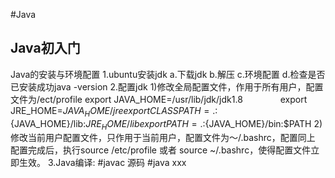 #Java
## Java初入门

Java的安装与环境配置
1.ubuntu安装jdk
	a.下载jdk
	b.解压
	c.环境配置
	d.检查是否已安装成功java -version
2.配置jdk
	1)修改全局配置文件，作用于所有用户，配置文件为/ect/profile
		export JAVA_HOME=/usr/lib/jdk/jdk1.8
　　　　export JRE_HOME=${JAVA_HOME}/jre
　　　　export CLASSPATH=.:${JAVA_HOME}/lib:${JRE_HOME}/lib
　　　　export PATH=.:${JAVA_HOME}/bin:$PATH
	2)修改当前用户配置文件，只作用于当前用户，配置文件为～/.bashrc，配置同上
	配置完成后，执行source /etc/profile 或者 source ~/.bashrc，使得配置文件立即生效。
3.Java编译:	#javac 源码
			#java xxx

